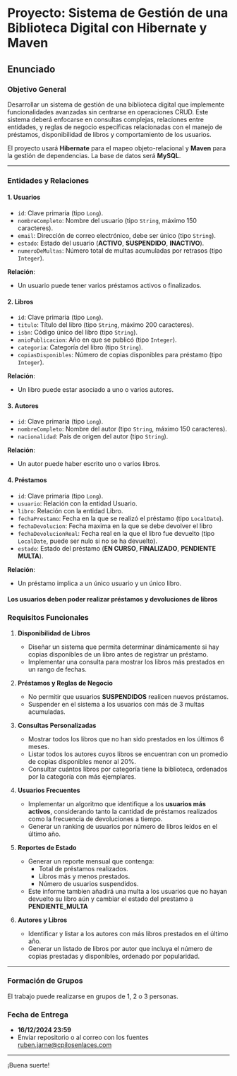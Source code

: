 # Proyecto: Sistema de Gestión de una Biblioteca Digital con Hibernate y Maven

## Enunciado

### **Objetivo General**
Desarrollar un sistema de gestión de una biblioteca digital que implemente funcionalidades avanzadas sin centrarse en operaciones CRUD. Este sistema deberá enfocarse en consultas complejas, relaciones entre entidades, y reglas de negocio específicas relacionadas con el manejo de préstamos, disponibilidad de libros y comportamiento de los usuarios.

El proyecto usará **Hibernate** para el mapeo objeto-relacional y **Maven** para la gestión de dependencias. La base de datos será **MySQL**.

---

### **Entidades y Relaciones**

#### 1. **Usuarios**
- `id`: Clave primaria (tipo `Long`).
- `nombreCompleto`: Nombre del usuario (tipo `String`, máximo 150 caracteres).
- `email`: Dirección de correo electrónico, debe ser único (tipo `String`).
- `estado`: Estado del usuario (**ACTIVO**, **SUSPENDIDO**, **INACTIVO**).
- `numeroDeMultas`: Número total de multas acumuladas por retrasos (tipo `Integer`).

**Relación**:
- Un usuario puede tener varios préstamos activos o finalizados.

#### 2. **Libros**
- `id`: Clave primaria (tipo `Long`).
- `titulo`: Título del libro (tipo `String`, máximo 200 caracteres).
- `isbn`: Código único del libro (tipo `String`).
- `anioPublicacion`: Año en que se publicó (tipo `Integer`).
- `categoria`: Categoría del libro (tipo `String`).
- `copiasDisponibles`: Número de copias disponibles para préstamo (tipo `Integer`).

**Relación**:
- Un libro puede estar asociado a uno o varios autores.

#### 3. **Autores**
- `id`: Clave primaria (tipo `Long`).
- `nombreCompleto`: Nombre del autor (tipo `String`, máximo 150 caracteres).
- `nacionalidad`: País de origen del autor (tipo `String`).

**Relación**:
- Un autor puede haber escrito uno o varios libros.

#### 4. **Préstamos**
- `id`: Clave primaria (tipo `Long`).
- `usuario`: Relación con la entidad Usuario.
- `libro`: Relación con la entidad Libro.
- `fechaPrestamo`: Fecha en la que se realizó el préstamo (tipo `LocalDate`).
- `fechaDevolucion`: Fecha maxima en la que se debe devolver el libro
- `fechaDevolucionReal`: Fecha real en la que el libro fue devuelto (tipo `LocalDate`, puede ser nulo si no se ha devuelto).
- `estado`: Estado del préstamo (**EN CURSO**, **FINALIZADO**, **PENDIENTE MULTA**).

**Relación**:
- Un préstamo implica a un único usuario y un único libro.

#### Los usuarios deben poder realizar préstamos y devoluciones de libros


### **Requisitos Funcionales**

1. **Disponibilidad de Libros**
    - Diseñar un sistema que permita determinar dinámicamente si hay copias disponibles de un libro antes de registrar un préstamo.
    - Implementar una consulta para mostrar los libros más prestados en un rango de fechas.

2. **Préstamos y Reglas de Negocio**
    - No permitir que usuarios **SUSPENDIDOS** realicen nuevos préstamos.
    - Suspender en el sistema a los usuarios con más de 3 multas acumuladas.

3. **Consultas Personalizadas**
    - Mostrar todos los libros que no han sido prestados en los últimos 6 meses.
    - Listar todos los autores cuyos libros se encuentran con un promedio de copias disponibles menor al 20%.
    - Consultar cuántos libros por categoría tiene la biblioteca, ordenados por la categoría con más ejemplares.

4. **Usuarios Frecuentes**
    - Implementar un algoritmo que identifique a los **usuarios más activos**, considerando tanto la cantidad de préstamos realizados como la frecuencia de devoluciones a tiempo.
    - Generar un ranking de usuarios por número de libros leídos en el último año.

5. **Reportes de Estado**
    - Generar un reporte mensual que contenga:
        - Total de préstamos realizados.
        - Libros más y menos prestados.
        - Número de usuarios suspendidos.
    - Este informe tambien añadirá una multa a los usuarios que no hayan devuelto su libro aún y cambiar el estado del prestamo a **PENDIENTE_MULTA**
    
6. **Autores y Libros**
    - Identificar y listar a los autores con más libros prestados en el último año.
    - Generar un listado de libros por autor que incluya el número de copias prestadas y disponibles, ordenado por popularidad.

---

### Formación de Grupos

El trabajo puede realizarse en grupos de 1, 2 o 3 personas.

### Fecha de Entrega

- **16/12/2024 23:59**
- Enviar repositorio o al correo con los fuentes ruben.jarne@cpilosenlaces.com

---

¡Buena suerte!